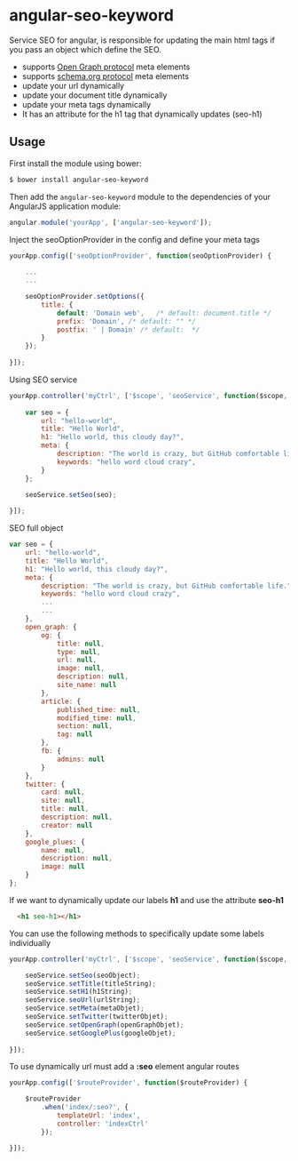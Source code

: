 # angular-seo-keyword

Service SEO for angular, is responsible for updating the main html tags if you pass an object which define the SEO.

- supports [Open Graph protocol](http://ogp.me/) meta elements
- supports [schema.org protocol](http://schema.org/) meta elements
- update your url dynamically
- update your document title dynamically
- update your meta tags dynamically
- It has an attribute for the h1 tag that dynamically updates (seo-h1)


## Usage

First install the module using bower:
 
```bash
$ bower install angular-seo-keyword
```

Then add the `angular-seo-keyword` module to the dependencies of your AngularJS application module:

```javascript
angular.module('yourApp', ['angular-seo-keyword']);
```

Inject the seoOptionProvider in the config and define your meta tags

```javascript
yourApp.config(['seoOptionProvider', function(seoOptionProvider) {
	
	...
  	...

  	seoOptionProvider.setOptions({
    	title: {
    		default: 'Domain web',   /* default: document.title */
    		prefix: 'Domain', /* default: "" */
    		postfix: ' | Domain' /* default:  */
    	}
	});
	
}]);
```

Using SEO service

```javascript
yourApp.controller('myCtrl', ['$scope', 'seoService', function($scope, seoService) { 
  
	var seo = {
    	url: "hello-world",
    	title: "Hello World",
    	h1: "Hello world, this cloudy day?",
    	meta: {
    		description: "The world is crazy, but GitHub comfortable life.",
    		keywords: "hello word cloud crazy",
    	}
  	};
  	
  	seoService.setSeo(seo);

}]);
```

SEO full object

```javascript
var seo = {
    url: "hello-world",
    title: "Hello World",
    h1: "Hello world, this cloudy day?",
    meta: {
    	description: "The world is crazy, but GitHub comfortable life.",
    	keywords: "hello word cloud crazy",
    	...
    	...
    },
    open_graph: {
    	og: {
	        title: null,
	        type: null,
	        url: null,
	        image: null,
	        description: null,
	        site_name: null
    	},
    	article: {
	        published_time: null,
	        modified_time: null,
	        section: null,
	        tag: null
    	},
    	fb: {
    	  	admins: null
    	}
    },
    twitter: {
		card: null,
		site: null,
		title: null,
		description: null,
		creator: null
    },
    google_plues: {
		name: null,
		description: null,
		image: null
    }
};
```

If we want to dynamically update our labels __h1__ and use the attribute __seo-h1__

```html
  <h1 seo-h1></h1>
```

You can use the following methods to specifically update some labels individually

```javascript
yourApp.controller('myCtrl', ['$scope', 'seoService', function($scope, seoService) {

	seoService.setSeo(seoObject);
	seoService.setTitle(titleString);
	seoService.setH1(h1String);
	seoService.seoUrl(urlString);
	seoService.setMeta(metaObjet);
	seoService.setTwitter(twitterObjet);
	seoService.setOpenGraph(openGraphObjet);
	seoService.setGooglePlus(googleObjet);
	
}]);
```

To use dynamically url must add a __:seo__ element angular routes

```javascript
yourApp.config(['$routeProvider', function($routeProvider) {

	$routeProvider
		.when('index/:seo?', {
			templateUrl: 'index',
			controller: 'indexCtrl'
		});

}]);
```
